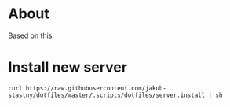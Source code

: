 # About

Based on [this](https://developer.atlassian.com/blog/2016/02/best-way-to-store-dotfiles-git-bare-repo/).

# Install new server

`curl https://raw.githubusercontent.com/jakub-stastny/dotfiles/master/.scripts/dotfiles/server.install | sh`
